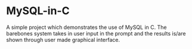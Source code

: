 # MySQL-in-C

A simple project which demonstrates the use of MySQL in C. The barebones system takes in user input in the prompt and the results is/are shown through user made graphical interface.
